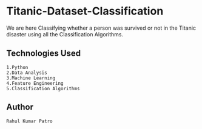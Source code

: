 # Titanic-Dataset-Classification

We are here Classifying whether a person was survived or not in the Titanic disaster using all the Classification Algorithms.


## Technologies Used
```
1.Python
2.Data Analysis
3.Machine Learning
4.Feature Engineering
5.Classification Algorithms
```
<!-- 
## Results

The XGBOOST model gave us with the maximum Accuracy. -->


## Author
```
Rahul Kumar Patro
```
